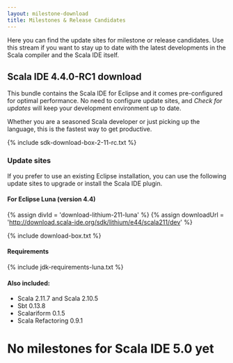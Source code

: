 ```yaml
---
layout: milestone-download
title: Milestones & Release Candidates
---
```


Here you can find the update sites for milestone or release candidates. Use this stream if you want to stay
up to date with the latest developments in the Scala compiler and the Scala IDE itself.

## Scala IDE 4.4.0-RC1 download

This bundle contains the Scala IDE for Eclipse and it comes pre-configured
for optimal performance. No need to configure update sites, and *Check for updates* will keep your
development environment up to date.

Whether you are a seasoned Scala developer or just picking up the language, this is the fastest way to get productive.

{% include sdk-download-box-2-11-rc.txt %}

### Update sites

If you prefer to use an existing Eclipse installation, you can use the following update sites to upgrade or install the Scala IDE plugin.

#### For Eclipse Luna (version 4.4)

{% assign divId = 'download-lithium-211-luna' %}
{% assign downloadUrl = 'http://download.scala-ide.org/sdk/lithium/e44/scala211/dev' %}

{% include download-box.txt %}

#### Requirements
{% include jdk-requirements-luna.txt %}

#### Also included:

* Scala 2.11.7 and Scala 2.10.5
* Sbt 0.13.8
* Scalariform 0.1.5
* Scala Refactoring 0.9.1

# No milestones for Scala IDE 5.0 yet
